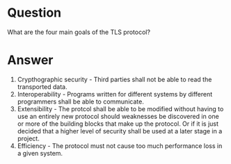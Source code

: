 # Question  
What are the four main goals of the TLS protocol?
# Answer
1. Crypthographic security - Third parties shall not be able to read the transported data.  
2. Interoperability - Programs written for different systems by different programmers shall be able to communicate.  
3. Extensibility - The protcol shall be able to be modified without having to use an entirely new protocol should weaknesses be discovered in one or more of the building blocks that make up the protocol. Or if it is just decided that a higher level of security shall be used at a later stage in a project.  
4. Efficiency - The protocol must not cause too much performance loss in a given system.  
